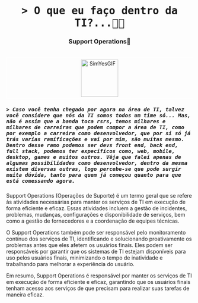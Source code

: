 <h1 align="center">
        <samp>&gt;  O que eu faço dentro da TI?...👨‍💻
        </samp>
</h1>
<h3 align= "center">
  Support Operations🦸
</h3>
</br>

<div style="border: 1px solid white; padding: 5px;" align="center ">
  <img src="https://user-images.githubusercontent.com/90068576/233786228-65404093-281f-4bab-abfc-034d6ff8061c.gif" alt="SimYesGIF" align="center" width="100" />
</div>
<h5>
  <samp>&gt;
    Caso você tenha chegado por agora na área de TI, talvez você considere que nós da TI somos todos um time só...
    Mas, não é assim que a banda toca rsrs, temos milhares e milhares de carreiras que podem compor a área de TI, 
    como por exemplo a carreira como desenvolvedor, que por si só já trás varias ramificações e vai por mim, são muitas mesmo.
    Dentro desse ramo podemos ser devs front end, back end, full stack, podemos ter expecificos como, web, mobile, desktop, games e muitos outros.
    Vêja que falei apenas de algumas possibilidades como desenvolvedor, dentro da mesma existem diversas outras, logo percebe-se que pode surgir muita dúvida,
    tanto para quem já começou quanto para que está comessando agora.
    </samp>
</h5>


Support Operations (Operações de Suporte) é um termo geral que se refere às atividades necessárias para manter os serviços de TI em execução de forma eficiente e eficaz. 
Essas atividades incluem a gestão de incidentes, problemas, mudanças, configurações e disponibilidade de serviços, bem como a gestão de fornecedores e a coordenação de 
equipes técnicas.

O Support Operations também pode ser responsável pelo monitoramento contínuo dos serviços de TI, identificando e solucionando proativamente os problemas antes que eles 
afetem os usuários finais. Eles podem ser responsáveis por garantir que os sistemas de TI estejam disponíveis para uso pelos usuários finais, minimizando o tempo de 
inatividade e trabalhando para melhorar a experiência do usuário.

Em resumo, Support Operations é responsável por manter os serviços de TI em execução de forma eficiente e eficaz, garantindo que os usuários finais tenham acesso aos 
serviços de que precisam para realizar suas tarefas de maneira eficaz.
